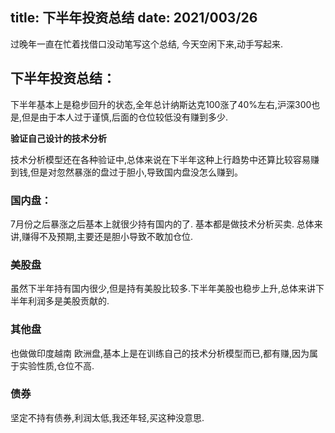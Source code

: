 title:  下半年投资总结
date: 2021/003/26 
-------------------

过晚年一直在忙着找借口没动笔写这个总结, 今天空闲下来,动手写起来.


## 下半年投资总结：

下半年基本上是稳步回升的状态,全年总计纳斯达克100涨了40%左右,沪深300也是,但是由于本人过于谨慎,后面的仓位较低没有赚到多少.

**验证自己设计的技术分析**

技术分析模型还在各种验证中,总体来说在下半年这种上行趋势中还算比较容易赚到钱,但是对忽然暴涨的盘过于胆小,导致国内盘没怎么赚到。

### 国内盘：
7月份之后暴涨之后基本上就很少持有国内的了. 基本都是做技术分析买卖. 总体来讲,赚得不及预期,主要还是胆小导致不敢加仓位.

### 美股盘

虽然下半年持有国内很少,但是持有美股比较多.下半年美股也稳步上升,总体来讲下半年利润多是美股贡献的.

### 其他盘
也做做印度越南 欧洲盘,基本上是在训练自己的技术分析模型而已,都有赚,因为属于实验性质,仓位不高.


### 债券
坚定不持有债券,利润太低,我还年轻,买这种没意思.
